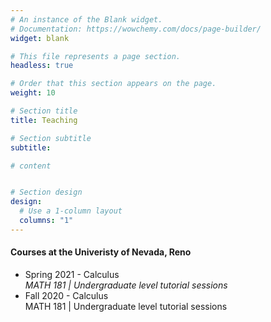 ```yaml
---
# An instance of the Blank widget.
# Documentation: https://wowchemy.com/docs/page-builder/
widget: blank

# This file represents a page section.
headless: true

# Order that this section appears on the page.
weight: 10

# Section title
title: Teaching

# Section subtitle
subtitle:

# content


# Section design
design:
  # Use a 1-column layout
  columns: "1" 
---
```


#### Courses at the Univeristy of Nevada, Reno
* Spring 2021 - Calculus \
  *MATH 181 | Undergraduate level tutorial sessions*
* Fall 2020 - Calculus <br/> MATH 181 | Undergraduate level tutorial sessions
